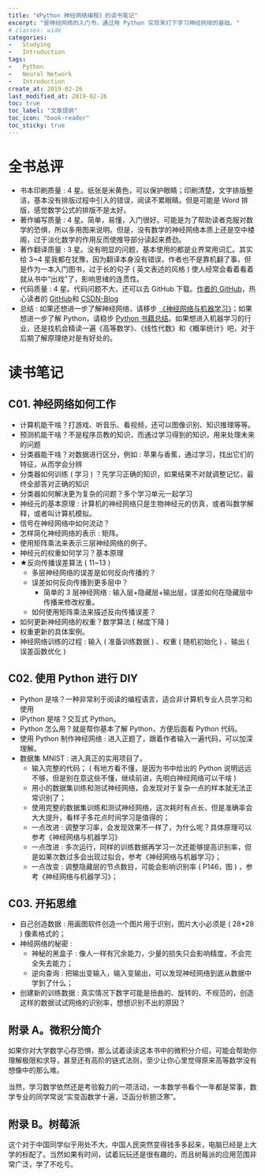 ```yaml
---
title: "《Python 神经网络编程》的读书笔记"
excerpt: "是神经网络的入门书，通过用 Python 实现来打下学习神经网络的基础。"
# classes: wide
categories:
-   Studying
-   Introduction
tags:
-   Python
-   Neural Network
-   Introduction
create_at: 2019-02-26
last_modified_at: 2019-02-26
toc: true
toc_label: "文章提纲"
toc_icon: "book-reader"
toc_sticky: true
---
```


# 全书总评

-   书本印刷质量 : 4 星。纸张是米黄色，可以保护眼睛；印刷清楚，文字排版整洁，基本没有排版过程中引入的错误，阅读不累眼睛。但是可能是 Word 排版，感觉数学公式的排版不是太好。
-   著作编写质量 : 4 星。简单，易懂，入门很好。可能是为了帮助读者克服对数学的恐惧，所以多用图来说明。但是，没有数学的神经网络本质上还是空中楼阁，过于淡化数学的作用反而使推导部分读起来费劲。
-   著作翻译质量 : 3 星。没有明显的问题，基本使用的都是业界常用词汇。其实给 3~4 星我都在犹豫，因为翻译本身没有错误，作者也不是靠机翻了事，但是作为一本入门图书，过于长的句子 ( 英文表述的风格 ) 使人经常会看着看着就从书中“出戏”了，影响思绪的连贯性。
-   代码质量 : 4 星。代码问题不大，还可以去 GitHub 下载。[作者的 GitHub](https://github.com/makeyourownneuralnetwork/makeyourownneuralnetwork)，热心读者的 [GitHub](https://github.com/hzka/PythonNetworkBook)和 [CSDN-Blog](https://blog.csdn.net/weixin_38244174/article/details/85195851)
-   总结 : 如果还想进一步了解神经网络，请移步 [《神经网络与机器学习》](《神经网络与机器学习》-读书-笔记)；如果想进一步了解 Python，请稳步 [Python 书籍总结](Python-书籍-总结)。如果想进入机器学习的行业，还是找机会精读一遍《高等数学》、《线性代数》和《概率统计》吧，对于后期了解原理绝对是有好处的。

# 读书笔记

## C01. 神经网络如何工作

-   计算机能干啥？打游戏、听音乐、看视频，还可以图像识别、知识推理等等。
-   预测机能干啥？不是程序员教的知识，而通过学习得到的知识，用来处理未来的问题
-   分类器能干啥？对数据进行区分，例如 : 苹果与香蕉，通过学习，找出它们的特征，从而学会分辨
-   分类器如何训练 ( 学习 ) ？先学习正确的知识，如果结果不对就调整记忆，最终全部答对正确的知识
-   分类器如何解决更为复杂的问题？多个学习单元一起学习
-   神经元的基本原理 : 计算机的神经网络只是生物神经元的仿真，或者叫数学解释，或者叫计算机模拟。
-   信号在神经网络中如何流动？
-   怎样简化神经网络的表示 : 矩阵。
-   使用矩阵乘法来表示三层神经网络的例子。
-   神经元的权重如何学习？基本原理
-   ★反向传播误差算法 ( 11~13 )
    -   多层神经网络的误差是如何反向传播的？
    -   误差如何反向传播到更多层中？
        -   简单的 3 层神经网络 : 输入层+隐藏层+输出层，误差如何在隐藏层中传播来修改权重。
    -   如何使用矩阵乘法来描述反向传播误差？
-   如何更新神经网络的权重？数学算法 ( 梯度下降 )
-   权重更新的具体案例。
-   神经网络训练的过程 : 输入 ( 准备训练数据 ) 、权重 ( 随机初始化 ) 、输出 ( 误差函数优化 )

## C02. 使用 Python 进行 DIY

-   Python 是啥？一种非常利于阅读的编程语言，适合非计算机专业人员学习和使用
-   IPython 是啥？交互式 Python。
-   Python 怎么用？就是帮你基本了解 Python，方便后面看 Python 代码。
-   使用 Python 制作神经网络 : 进入正题了，跟着作者输入一遍代码，可以加深理解。
-   数据集 MNIST : 进入真正的实用项目了。
    -   输入完整的代码； ( 有地方看不懂，是因为书中给出的 Python 说明远远不够，但是别在意这些不懂，继续前进，先明白神经网络可以干啥 )
    -   用小的数据集训练和测试神经网络，会发现对于复杂一点的样本就无法正常识别了；
    -   使用完整的数据集训练和测试神经网络，这次耗时有点长，但是准确率会大大提升，看样子多花点时间学习是值得的；
    -   一点改进 : 调整学习率，会发现效果不一样了，为什么呢？具体原理可以参考《神经网络与机器学习》
    -   一点改进 : 多次运行，同样的训练数据再学习一次还能够提高识别率，但是如果次数过多会出现过拟合，参考《神经网络与机器学习》；
    -   一点改变 : 调整隐藏层的节点数目，可能会影响识别率 ( P146，图 ) ，参考《神经网络与机器学习》；

## C03. 开拓思维

-   自己创造数据 : 用画图软件创造一个图片用于识别，图片大小必须是 ( 28*28 ) 像素格式的；
-   神经网络的秘密 :
    -   神秘的黑盒子 : 像人一样有冗余能力，少量的损失只会影响精度，不会完全失去能力；
    -   逆向查询 : 把输出变输入，输入变输出，可以发现神经网络到底从数据中学到了什么；
-   创建新的训练数据 : 真实情况下数字可能是扭曲的、旋转的、不规范的，创造这样的数据试试网络的识别率，想想识别不出的原因？

## 附录 A。微积分简介

如果你对大学数学心存恐惧，那么试着读读这本书中的微积分介绍，可能会帮助你理解极限和求导，甚至还有高阶的链式法则，至少让你心里觉得原来高等数学没有想像中的那么难。

当然，学习数学依然还是考验毅力的一项活动，一本数学书看个一年都是常事，数学专业的同学常说“实变函数学十遍，泛函分析胆泛寒”。

## 附录 B。树莓派

这个对于中国同学似乎用处不大，中国人民突然变得钱多多起来，电脑已经是上大学的标配了。当然如果有时间，试着玩玩还是很有趣的，而且树莓派的应用范围非常广泛，学了不吃亏。
